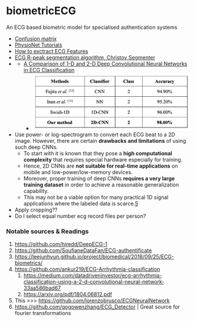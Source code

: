 # biometricECG
An ECG based biometric model for specialised authentication systems
- [Confusion matrix][1]
- [PhysioNet Tutorials][2]
- [How to exctract ECG Features][3]
- [ECG R-peak segmentation algorithm, Christov Segmenter][4]
- - [A Comparison of 1-D and 2-D Deep Convolutional Neural Networks
in ECG Classification][6]
    - ![Comparison of ECG beat classification methods on MIT-BIH arrhythmia database](media/2d_1d_comparison.png)
- Use power- or log-spectrogram to convert each ECG beat to a 2D image. However, there are certain **drawbacks and limitations** of using such deep CNNs. 
    - To start with it is known that they pose a **high computational complexity** that requires special hardware especially for training. 
    - Hence, 2D CNNs are **not suitable for real-time applications** on mobile and low-power/low-memory devices. 
	- Moreover, proper training of deep CNNs **requires a very large training dataset** in order to achieve a reasonable generalization capability. 
	- This may not be a viable option for many practical 1D signal applications where the labeled data is scarce.[5][5]
- Apply cropping??
- Do I select equal number ecg record files per person?

### Notable sources & Readings
1. https://github.com/hiredd/DeepECG-1
1. https://github.com/SoufianeDataFan/ECG-authentificate
1. https://leejunhyun.github.io/project/biomedical/2018/09/25/ECG-biometrics/
1. https://github.com/ankur219/ECG-Arrhythmia-classification
	1. https://medium.com/datadriveninvestor/ecg-arrhythmia-classification-using-a-2-d-convolutional-neural-network-33aa586bad67
	2. https://arxiv.org/pdf/1804.06812.pdf
1. This >>> https://github.com/lorenzobrusco/ECGNeuralNetwork
1. https://github.com/gogowenzhang/ECG_Detector | Great source for fourier transformations

[1]: <https://www.dataschool.io/simple-guide-to-confusion-matrix-terminology/#:~:text=A%20confusion%20matrix%20is%20a,related%20terminology%20can%20be%20confusing.>
[2]: <https://archive.physionet.org/tutorials/creating-records.shtml>
[3]: <https://ieeexplore.ieee.org/document/6950168>
[4]: <https://biosppy.readthedocs.io/en/stable/biosppy.signals.html>
[5]: <https://ieeexplore.ieee.org/document/8682194>
[6]: <https://arxiv.org/pdf/1810.07088.pdf>